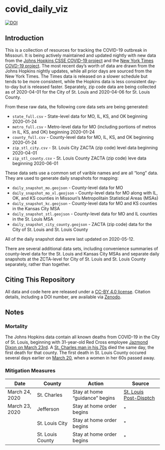 covid\_daily\_viz
================

[![DOI](https://zenodo.org/badge/249867864.svg)](https://zenodo.org/badge/latestdoi/249867864)

## Introduction

This is a collection of resources for tracking the COVID-19 outbreak in
Missouri. It is being actively maintained and updated nightly with new
data from the [Johns Hopkins CSSE COVID-19
project](https://github.com/CSSEGISandData/COVID-19) and the [New York
Times COVD-19 project](https://github.com/nytimes/covid-19-data). The
most recent day’s worth of data are drawn from the Johns Hopkins nightly
updates, while all prior days are sourced from the New York Times. The
Times data is released on a slower schedule but tends to be more
consistent, while the Hopkins data is less consistent day-to-day but is
released faster. Separately, zip code data are being collected as of
2020-04-01 for the City of St. Louis and 2020-04-06 for St. Louis
County.

From these raw data, the following core data sets are being generated:

  - `state_full.csv` - State-level data for MO, IL, KS, and OK beginning
    2020-01-24
  - `metro_full.csv` - Metro-level data for MO (including portions of
    metros in IL, KS, and OK) beginning 2020-01-24
  - `county_full.csv` - County-level data for MO, IL, KS, and OK
    beginning 2020-01-24
  - `zip_stl_city.csv` - St. Louis City ZACTA (zip code) level data
    beginning 2020-04-01
  - `zip_stl_county.csv` - St. Louis County ZACTA (zip code) leve data
    beginning 2020-06-01

These data sets use a common set of varible names and are all “long”
data. They are used to generate daily snapshots for mapping:

  - `daily_snapshot_mo.geojson` - County-level data for MO
  - `daily_snapshot_mo_xl.geojson` - County-level data for MO along with
    IL, OK, and KS counties in Missouri’s Metropolitain Statistical
    Areas (MSAs)
  - `daily_snapshot_kc.geojson` - County-level data for MO and KS
    counties in the Kansas City MSA
  - `daily_snapshot_stl.geojson` - County-level data for MO and IL
    counties in the St. Louis MSA
  - `daily_snapshot_city_county.geojson` - ZACTA (zip code) data for the
    City of St. Louis and St. Louis County

All of the daily snapshot data were last updated on 2020-05-12.

There are several additional data sets, including convenience summaries
of county-level data for the St. Louis and Kansas City MSAs and separate
daily snapshots at the ZCTA-level for City of St. Louis and St. Louis
County separately, rather than together.

## Citing This Repository

All data and code here are released under a [CC-BY 4.0
license](LICENSE). Citation details, including a DOI number, are
available via [Zenodo](https://zenodo.org/badge/latestdoi/249867864).

## Notes

### Mortality

The Johns Hopkins data contain all known deaths from COVID-19 in the
City of St. Louis, beginning with 31-year-old Red Cross employee
[Jazmond Dixon on
March 23rd](https://www.kmov.com/news/jazmond-dixon-city-s-first-covid--death-was-hardworking/article_e1ce066a-6d3a-11ea-9780-cf42a4d49ace.html).
A [St. Charles man in
his 70s](https://www.stltoday.com/news/local/metro/live-stl-area-coronavirus-updates-march-here-s-what-we/article_a286c517-46b2-5ac4-ac65-26ff7756aca1.html)
died the same day, the first death for that county. The first death in
St. Louis County occured several days earlier on
[March 20](https://www.stltoday.com/news/local/metro/live-stl-area-coronavirus-updates-march-here-s-what-we/article_183103d8-d6ed-5f64-8f0d-a990479266b5.html),
when a women in her 60s passed away.

### Mitigation Measures

| Date           | County           | Action                         | Source                                                                                                                                                                       |
| -------------- | ---------------- | ------------------------------ | ---------------------------------------------------------------------------------------------------------------------------------------------------------------------------- |
| March 24, 2020 | St. Charles      | Stay at home “guidance” begins | [St. Louis Post-Disptch](https://www.stltoday.com/news/local/metro/live-stl-area-coronavirus-updates-march-here-s-what-we/article_a286c517-46b2-5ac4-ac65-26ff7756aca1.html) |
| March 23, 2020 | Jefferson        | Stay at home order begins      | "                                                                                                                                                                            |
|                | St. Louis City   | Stay at home order begins      | "                                                                                                                                                                            |
|                | St. Louis County | Stay at home order begins      | "                                                                                                                                                                            |
